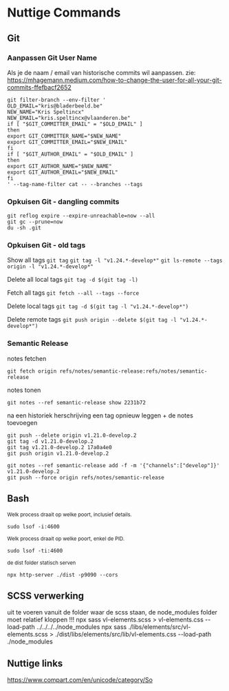 # Nuttige Commands

## Git

### Aanpassen Git User Name

Als je de naam / email van historische commits wil aanpassen.
zie: https://mhagemann.medium.com/how-to-change-the-user-for-all-your-git-commits-ffefbacf2652

```
git filter-branch --env-filter '
OLD_EMAIL="kris@bladerbeeld.be"
NEW_NAME="Kris Speltincx"
NEW_EMAIL="kris.speltincx@vlaanderen.be"
if [ "$GIT_COMMITTER_EMAIL" = "$OLD_EMAIL" ]
then
export GIT_COMMITTER_NAME="$NEW_NAME"
export GIT_COMMITTER_EMAIL="$NEW_EMAIL"
fi
if [ "$GIT_AUTHOR_EMAIL" = "$OLD_EMAIL" ]
then
export GIT_AUTHOR_NAME="$NEW_NAME"
export GIT_AUTHOR_EMAIL="$NEW_EMAIL"
fi
' --tag-name-filter cat -- --branches --tags
```

### Opkuisen Git - dangling commits

```
git reflog expire --expire-unreachable=now --all
git gc --prune=now
du -sh .git 
```

### Opkuisen Git - old tags

Show all tags
`git tag`
`git tag -l "v1.24.*-develop*"`
`git ls-remote --tags origin -l "v1.24.*-develop*"`

Delete all local tags
`git tag -d $(git tag -l)`

Fetch all tags
`git fetch --all --tags --force`

Delete local tags
`git tag -d $(git tag -l "v1.24.*-develop*")`

Delete remote tags
`git push origin --delete $(git tag -l "v1.24.*-develop*")`


### Semantic Release

notes fetchen
```
git fetch origin refs/notes/semantic-release:refs/notes/semantic-release
```
notes tonen
```
git notes --ref semantic-release show 2231b72
```

na een historiek herschrijving een tag opnieuw leggen + de notes toevoegen 
```
git push --delete origin v1.21.0-develop.2
git tag -d v1.21.0-develop.2
git tag v1.21.0-develop.2 17a0a4e0
git push origin v1.21.0-develop.2

git notes --ref semantic-release add -f -m '{"channels":["develop"]}' v1.21.0-develop.2
git push --force origin refs/notes/semantic-release
```


## Bash

<sub>Welk process draait op welke poort, inclusief details.</sub>
```
sudo lsof -i:4600
```

<sub>Welk process draait op welke poort, enkel de PID.</sub>
```
sudo lsof -ti:4600
```

<sub>de dist folder statisch serven</sub>
```
npx http-server ./dist -p9090 --cors
```

## SCSS verwerking

uit te voeren vanuit de folder waar de scss staan, de node_modules folder moet relatief kloppen !!!
npx sass vl-elements.scss > vl-elements.css --load-path ../../../../node_modules
npx sass ./libs/elements/src/vl-elements.scss > ./dist/libs/elements/src/lib/vl-elements.css --load-path ./node_modules

## Nuttige links

https://www.compart.com/en/unicode/category/So



